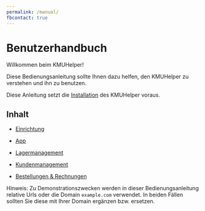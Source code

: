 ```yaml
---
permalink: /manual/
fbcontact: true
---
```


# Benutzerhandbuch

Willkommen beim KMUHelper!

Diese Bedienungsanleitung sollte Ihnen dazu helfen, den KMUHelper zu verstehen und ihn zu benutzen.

Diese Anleitung setzt die [Installation](../installation.md) des KMUHelper voraus.

## Inhalt

-   [Einrichtung](setup.md)
-   [App](app.md)

-   [Lagermanagement](storage.md)
-   [Kundenmanagement](customers.md)
-   [Bestellungen & Rechnungen](order-and-invoice.md)

Hinweis: Zu Demonstrationszwecken werden in dieser Bedienungsanleitung relative Urls oder die Domain `example.com` verwendet. In beiden Fällen sollten Sie diese mit Ihrer Domain ergänzen bzw. ersetzen.
